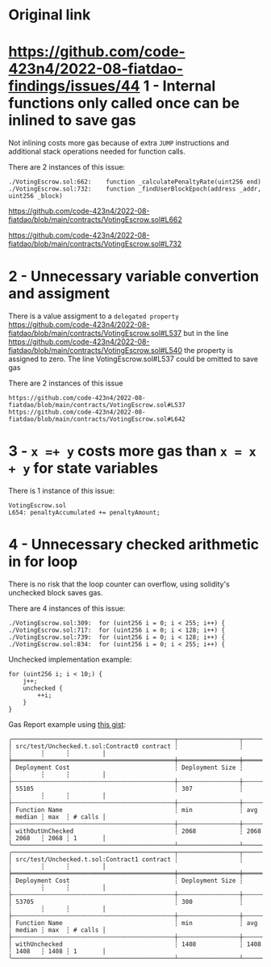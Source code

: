 # Original link
https://github.com/code-423n4/2022-08-fiatdao-findings/issues/44
1 - Internal functions only called once can be inlined to save gas
==

Not inlining costs more gas because of extra ```JUMP``` instructions and additional stack operations needed for function calls.

There are 2 instances of this issue:

```
./VotingEscrow.sol:662:    function _calculatePenaltyRate(uint256 end)
./VotingEscrow.sol:732:    function _findUserBlockEpoch(address _addr, uint256 _block)
```

https://github.com/code-423n4/2022-08-fiatdao/blob/main/contracts/VotingEscrow.sol#L662

https://github.com/code-423n4/2022-08-fiatdao/blob/main/contracts/VotingEscrow.sol#L732

2 - Unnecessary variable convertion and assigment
==

There is a value assigment to a ```delegated property``` https://github.com/code-423n4/2022-08-fiatdao/blob/main/contracts/VotingEscrow.sol#L537 but in the line https://github.com/code-423n4/2022-08-fiatdao/blob/main/contracts/VotingEscrow.sol#L540 the property is assigned to zero. The line VotingEscrow.sol#L537 could be omitted to save gas

There are 2 instances of this issue
```
https://github.com/code-423n4/2022-08-fiatdao/blob/main/contracts/VotingEscrow.sol#L537
https://github.com/code-423n4/2022-08-fiatdao/blob/main/contracts/VotingEscrow.sol#L642
```

3 - ```x =+ y``` costs more gas than ```x = x + y``` for state variables
==

There is 1 instance of this issue:

```
VotingEscrow.sol
L654: penaltyAccumulated += penaltyAmount;
```

4 - Unnecessary checked arithmetic in for loop
==

There is no risk that the loop counter can overflow, using solidity's unchecked block saves gas.

There are 4 instances of this issue:

```
./VotingEscrow.sol:309:  for (uint256 i = 0; i < 255; i++) {
./VotingEscrow.sol:717:  for (uint256 i = 0; i < 128; i++) {
./VotingEscrow.sol:739:  for (uint256 i = 0; i < 128; i++) {
./VotingEscrow.sol:834:  for (uint256 i = 0; i < 255; i++) {
```

Unchecked implementation example:

```
for (uint256 i; i < 10;) {
    j++;
    unchecked {
        ++i;
    }
}
```

Gas Report example using [this gist](https://gist.github.com/0xbepresent/707eefd3ead1b0a297b0f17d3dc54c7f):

```
╭─────────────────────────────────────────────┬─────────────────┬──────┬────────┬──────┬─────────╮
│ src/test/Unchecked.t.sol:Contract0 contract ┆                 ┆      ┆        ┆      ┆         │
╞═════════════════════════════════════════════╪═════════════════╪══════╪════════╪══════╪═════════╡
│ Deployment Cost                             ┆ Deployment Size ┆      ┆        ┆      ┆         │
├╌╌╌╌╌╌╌╌╌╌╌╌╌╌╌╌╌╌╌╌╌╌╌╌╌╌╌╌╌╌╌╌╌╌╌╌╌╌╌╌╌╌╌╌╌┼╌╌╌╌╌╌╌╌╌╌╌╌╌╌╌╌╌┼╌╌╌╌╌╌┼╌╌╌╌╌╌╌╌┼╌╌╌╌╌╌┼╌╌╌╌╌╌╌╌╌┤
│ 55105                                       ┆ 307             ┆      ┆        ┆      ┆         │
├╌╌╌╌╌╌╌╌╌╌╌╌╌╌╌╌╌╌╌╌╌╌╌╌╌╌╌╌╌╌╌╌╌╌╌╌╌╌╌╌╌╌╌╌╌┼╌╌╌╌╌╌╌╌╌╌╌╌╌╌╌╌╌┼╌╌╌╌╌╌┼╌╌╌╌╌╌╌╌┼╌╌╌╌╌╌┼╌╌╌╌╌╌╌╌╌┤
│ Function Name                               ┆ min             ┆ avg  ┆ median ┆ max  ┆ # calls │
├╌╌╌╌╌╌╌╌╌╌╌╌╌╌╌╌╌╌╌╌╌╌╌╌╌╌╌╌╌╌╌╌╌╌╌╌╌╌╌╌╌╌╌╌╌┼╌╌╌╌╌╌╌╌╌╌╌╌╌╌╌╌╌┼╌╌╌╌╌╌┼╌╌╌╌╌╌╌╌┼╌╌╌╌╌╌┼╌╌╌╌╌╌╌╌╌┤
│ withOutUnChecked                            ┆ 2068            ┆ 2068 ┆ 2068   ┆ 2068 ┆ 1       │
╰─────────────────────────────────────────────┴─────────────────┴──────┴────────┴──────┴─────────╯
╭─────────────────────────────────────────────┬─────────────────┬──────┬────────┬──────┬─────────╮
│ src/test/Unchecked.t.sol:Contract1 contract ┆                 ┆      ┆        ┆      ┆         │
╞═════════════════════════════════════════════╪═════════════════╪══════╪════════╪══════╪═════════╡
│ Deployment Cost                             ┆ Deployment Size ┆      ┆        ┆      ┆         │
├╌╌╌╌╌╌╌╌╌╌╌╌╌╌╌╌╌╌╌╌╌╌╌╌╌╌╌╌╌╌╌╌╌╌╌╌╌╌╌╌╌╌╌╌╌┼╌╌╌╌╌╌╌╌╌╌╌╌╌╌╌╌╌┼╌╌╌╌╌╌┼╌╌╌╌╌╌╌╌┼╌╌╌╌╌╌┼╌╌╌╌╌╌╌╌╌┤
│ 53705                                       ┆ 300             ┆      ┆        ┆      ┆         │
├╌╌╌╌╌╌╌╌╌╌╌╌╌╌╌╌╌╌╌╌╌╌╌╌╌╌╌╌╌╌╌╌╌╌╌╌╌╌╌╌╌╌╌╌╌┼╌╌╌╌╌╌╌╌╌╌╌╌╌╌╌╌╌┼╌╌╌╌╌╌┼╌╌╌╌╌╌╌╌┼╌╌╌╌╌╌┼╌╌╌╌╌╌╌╌╌┤
│ Function Name                               ┆ min             ┆ avg  ┆ median ┆ max  ┆ # calls │
├╌╌╌╌╌╌╌╌╌╌╌╌╌╌╌╌╌╌╌╌╌╌╌╌╌╌╌╌╌╌╌╌╌╌╌╌╌╌╌╌╌╌╌╌╌┼╌╌╌╌╌╌╌╌╌╌╌╌╌╌╌╌╌┼╌╌╌╌╌╌┼╌╌╌╌╌╌╌╌┼╌╌╌╌╌╌┼╌╌╌╌╌╌╌╌╌┤
│ withUnchecked                               ┆ 1408            ┆ 1408 ┆ 1408   ┆ 1408 ┆ 1       │
╰─────────────────────────────────────────────┴─────────────────┴──────┴────────┴──────┴─────────╯
```